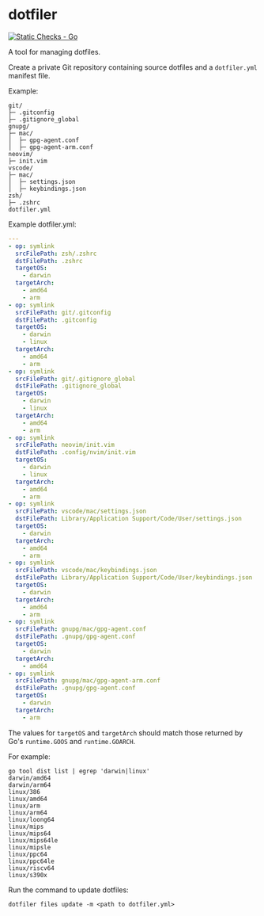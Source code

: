 # dotfiler

[![Static Checks - Go](https://github.com/jakewan/dotfiler/actions/workflows/static-checks-go.yml/badge.svg)](https://github.com/jakewan/dotfiler/actions/workflows/static-checks-go.yml)

A tool for managing dotfiles.

Create a private Git repository containing source dotfiles and a `dotfiler.yml` manifest file.

Example:

```shell
git/
├─ .gitconfig
├─ .gitignore_global
gnupg/
├─ mac/
│  ├─ gpg-agent.conf
│  ├─ gpg-agent-arm.conf
neovim/
├─ init.vim
vscode/
├─ mac/
│  ├─ settings.json
│  ├─ keybindings.json
zsh/
├─ .zshrc
dotfiler.yml
```

Example dotfiler.yml:

```yaml
---
- op: symlink
  srcFilePath: zsh/.zshrc
  dstFilePath: .zshrc
  targetOS:
    - darwin
  targetArch:
    - amd64
    - arm
- op: symlink
  srcFilePath: git/.gitconfig
  dstFilePath: .gitconfig
  targetOS:
    - darwin
    - linux
  targetArch:
    - amd64
    - arm
- op: symlink
  srcFilePath: git/.gitignore_global
  dstFilePath: .gitignore_global
  targetOS:
    - darwin
    - linux
  targetArch:
    - amd64
    - arm
- op: symlink
  srcFilePath: neovim/init.vim
  dstFilePath: .config/nvim/init.vim
  targetOS:
    - darwin
    - linux
  targetArch:
    - amd64
    - arm
- op: symlink
  srcFilePath: vscode/mac/settings.json
  dstFilePath: Library/Application Support/Code/User/settings.json
  targetOS:
    - darwin
  targetArch:
    - amd64
    - arm
- op: symlink
  srcFilePath: vscode/mac/keybindings.json
  dstFilePath: Library/Application Support/Code/User/keybindings.json
  targetOS:
    - darwin
  targetArch:
    - amd64
    - arm
- op: symlink
  srcFilePath: gnupg/mac/gpg-agent.conf
  dstFilePath: .gnupg/gpg-agent.conf
  targetOS:
    - darwin
  targetArch:
    - amd64
- op: symlink
  srcFilePath: gnupg/mac/gpg-agent-arm.conf
  dstFilePath: .gnupg/gpg-agent.conf
  targetOS:
    - darwin
  targetArch:
    - arm
```

The values for `targetOS` and `targetArch` should match those returned by Go's `runtime.GOOS` and `runtime.GOARCH`.

For example:

```shell
go tool dist list | egrep 'darwin|linux'
darwin/amd64
darwin/arm64
linux/386
linux/amd64
linux/arm
linux/arm64
linux/loong64
linux/mips
linux/mips64
linux/mips64le
linux/mipsle
linux/ppc64
linux/ppc64le
linux/riscv64
linux/s390x
```

Run the command to update dotfiles:

```shell
dotfiler files update -m <path to dotfiler.yml>
```
